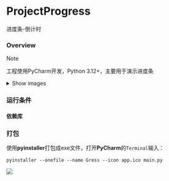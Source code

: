 # ProjectProgress

进度条-倒计时

### Overview

> [!NOTE]
> 工程使用PyCharm开发，Python 3.12+，主要用于演示进度条

<details>
  <summary>Show images</summary>

![](https://raw.githubusercontent.com/zhongwcool/ProjectProgress/main/Assets/104653.png)
</details>

### 运行条件

#### 依赖库

### 打包

使用**pyinstaller**打包成exe文件，打开**PyCharm**的`Terminal`输入：

```shell
pyinstaller --onefile --name Gress --icon app.ico main.py
```

![](https://raw.githubusercontent.com/zhongwcool/ProjectProgress/main/Assets/app.png)